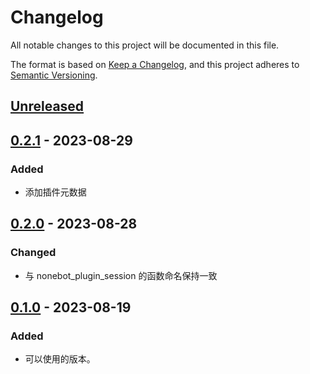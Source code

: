 # Changelog

All notable changes to this project will be documented in this file.

The format is based on [Keep a Changelog](https://keepachangelog.com/zh-CN/1.0.0/),
and this project adheres to [Semantic Versioning](https://semver.org/lang/zh-CN/spec/v2.0.0.html).

## [Unreleased]

## [0.2.1] - 2023-08-29

### Added

- 添加插件元数据

## [0.2.0] - 2023-08-28

### Changed

- 与 nonebot_plugin_session 的函数命名保持一致

## [0.1.0] - 2023-08-19

### Added

- 可以使用的版本。

[unreleased]: https://github.com/he0119/nonebot-plugin-chatrecorder-extension-send-anything-anywhere/compare/v0.2.1...HEAD
[0.2.1]: https://github.com/he0119/nonebot-plugin-chatrecorder-extension-send-anything-anywhere/compare/v0.2.0...v0.2.1
[0.2.0]: https://github.com/he0119/nonebot-plugin-chatrecorder-extension-send-anything-anywhere/compare/v0.1.0...v0.2.0
[0.1.0]: https://github.com/he0119/nonebot-plugin-chatrecorder-extension-send-anything-anywhere/releases/tag/v0.1.0
